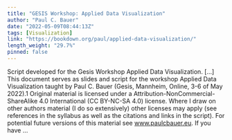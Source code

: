 ```yaml
---
title: "GESIS Workshop: Applied Data Visualization"
author: "Paul C. Bauer"
date: "2022-05-09T08:44:13Z"
tags: [Visualization]
link: "https://bookdown.org/paul/applied-data-visualization/"
length_weight: "29.7%"
pinned: false
---
```


Script developed for the Gesis Workshop Applied Data Visualization. [...] This document serves as slides and script for the workshop Applied Data Visualization taught by Paul C. Bauer (Gesis, Mannheim, Online, 3-6 of May 2022).1 Original material is licensed under a Attribution-NonCommercial-ShareAlike 4.0 International (CC BY-NC-SA 4.0) license. Where I draw on other authors material (I do so extensively) other licenses may apply (see references in the syllabus as well as the citations and links in the script). For potential future versions of this material see www.paulcbauer.eu. If you have  ...
